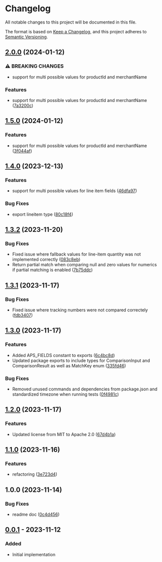 # Changelog

All notable changes to this project will be documented in this file.

The format is based on [Keep a Changelog](https://keepachangelog.com/en/1.0.0/),
and this project adheres to [Semantic Versioning](https://semver.org/spec/v2.0.0.html).

## [2.0.0](https://github.com/klarna-incubator/aps-evaluator/compare/v1.5.0...v2.0.0) (2024-01-12)


### ⚠ BREAKING CHANGES

* support for multi possible values for productId and merchantName

### Features

* support for multi possible values for productId and merchantName ([7a3200c](https://github.com/klarna-incubator/aps-evaluator/commit/7a3200c7dd4349ff6d3401092804d63718eaae31))

## [1.5.0](https://github.com/klarna-incubator/aps-evaluator/compare/v1.4.0...v1.5.0) (2024-01-12)


### Features

* support for multi possible values for productId and merchantName ([3f044af](https://github.com/klarna-incubator/aps-evaluator/commit/3f044af87cfad2a086c95f04610c018914c3b21a))

## [1.4.0](https://github.com/klarna-incubator/aps-evaluator/compare/v1.3.2...v1.4.0) (2023-12-13)


### Features

* support for multi possible values for line item fields ([46dfa97](https://github.com/klarna-incubator/aps-evaluator/commit/46dfa979ece5e2660328675b99b8f7d30ecd13cb))


### Bug Fixes

* export lineitem type ([80c18f4](https://github.com/klarna-incubator/aps-evaluator/commit/80c18f407ab18ecb69ae525b82c585d49692d9f4))

## [1.3.2](https://github.com/klarna-incubator/aps-evaluator/compare/v1.3.1...v1.3.2) (2023-11-20)


### Bug Fixes

* Fixed issue where fallback values for line-item quantity was not implemented correctly ([083c8eb](https://github.com/klarna-incubator/aps-evaluator/commit/083c8ebdfa02fbab09bb0f033150784be8f2fb5c))
* Return partial match when comparing null and zero values for numerics if partial matching is enabled ([7b75ddc](https://github.com/klarna-incubator/aps-evaluator/commit/7b75ddcce377b89da3d35689591938f7ab99f300))

## [1.3.1](https://github.com/klarna-incubator/aps-evaluator/compare/v1.3.0...v1.3.1) (2023-11-17)


### Bug Fixes

* Fixed issue where tracking numbers were not compared correctely ([fdb3407](https://github.com/klarna-incubator/aps-evaluator/commit/fdb340730c2a9ca2fbdd2149324ec4e569475a6d))

## [1.3.0](https://github.com/klarna-incubator/aps-evaluator/compare/v1.2.0...v1.3.0) (2023-11-17)


### Features

* Added APS_FIELDS constant to exports ([6c4bc8d](https://github.com/klarna-incubator/aps-evaluator/commit/6c4bc8db9ec8797002953eb2fe4f54eb48640986))
* Updated package exports to include types for ComparisonInput and ComparisonResult as well as MatchKey enum ([335fd46](https://github.com/klarna-incubator/aps-evaluator/commit/335fd46d142e10e1d0b190a283464f273c2b74a1))


### Bug Fixes

* Removed unused commands and dependencies from package.json and standardized timezone when running tests ([0f4981c](https://github.com/klarna-incubator/aps-evaluator/commit/0f4981ca829521e2924cf1c6c8ab92d25fbefb36))

## [1.2.0](https://github.com/klarna-incubator/aps-evaluator/compare/v1.1.0...v1.2.0) (2023-11-17)


### Features

* Updated license from MIT to Apache 2.0 ([67d4b1a](https://github.com/klarna-incubator/aps-evaluator/commit/67d4b1ace86bb75febd734895350952820a3f12b))

## [1.1.0](https://github.com/klarna-incubator/aps-evaluator/compare/v1.0.0...v1.1.0) (2023-11-16)


### Features

* refactoring ([3e723d4](https://github.com/klarna-incubator/aps-evaluator/commit/3e723d40d4ee60f7004b0fcc7716359edcb830e6))

## 1.0.0 (2023-11-14)


### Bug Fixes

* readme doc ([0c4d456](https://github.com/klarna-incubator/aps-evaluator/commit/0c4d45653dd0bfdd95e0d7875105632126272197))

## [0.0.1] - 2023-11-12

### Added

- Initial implementation

<!-- Markdown link dfn's -->

[0.0.1]: https://github.com/klarna-incubator/TODO/releases/tag/v0.0.1
